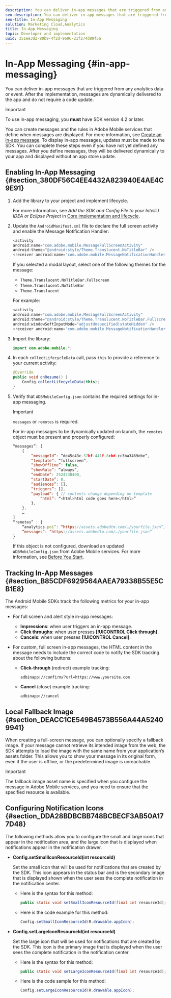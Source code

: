 ```yaml
---
description: You can deliver in-app messages that are triggered from any analytics data or event. After the implementation, messages are dynamically delivered to the app and do not require a code update.
seo-description: You can deliver in-app messages that are triggered from any analytics data or event. After the implementation, messages are dynamically delivered to the app and do not require a code update.
seo-title: In-App Messaging
solution: Marketing Cloud,Analytics
title: In-App Messaging
topic: Developer and implementation
uuid: 351ee3d2-80b9-4f2d-9696-21f274d89f5a
---
```


# In-App Messaging {#in-app-messaging}

You can deliver in-app messages that are triggered from any analytics data or event. After the implementation, messages are dynamically delivered to the app and do not require a code update.

>[!IMPORTANT]
>
>To use in-app messaging, you **must** have SDK version 4.2 or later.

You can create messages and the rules in Adobe Mobile services that define when messages are displayed. For more information, see [Create an in-app message](/help/using/in-app-messaging/t-in-app-message/t-in-app-message.md). To display in-app messages, updates must be made to the SDK. You can complete these steps even if you have not yet defined any messages. After you define messages, they will be delivered dynamically to your app and displayed without an app store update.

## Enabling In-App Messaging {#section_380DF56C4EE4432A823940E4AE4C9E91}

1. Add the library to your project and implement lifecycle.

    For more information, see *Add the SDK and Config File to your IntelliJ IDEA or Eclipse Project* in [Core implementation and lifecycle](/help/android/getting-started/dev-qs.md). 

1. Update the `AndroidManifest.xml` file to declare the full screen activity and enable the Message Notification Handler:

   ```java
   <activity  
   android:name="com.adobe.mobile.MessageFullScreenActivity"  
   android:theme="@android:style/Theme.Translucent.NoTitleBar" /> 
   <receiver android:name="com.adobe.mobile.MessageNotificationHandler" />
   ```

   If you selected a modal layout, select one of the following themes for the message:

    * `Theme.Translucent.NoTitleBar.Fullscreen` 
    * `Theme.Translucent.NoTitleBar` 
    * `Theme.Translucent`

   For example: 

   ```java
   <activity 
   android:name="com.adobe.mobile.MessageFullScreenActivity" 
   android:theme="@android:style/Theme.Translucent.NoTitleBar.Fullscreen" 
   android:windowSoftInputMode="adjustUnspecified|stateHidden" /> 
   <receiver android:name="com.adobe.mobile.MessageNotificationHandler" />
   ```

1. Import the library: 

   ```java
   import com.adobe.mobile.*;
   ```

1. In each `collectLifecycleData` call, pass `this` to provide a reference to your current activity: 

   ```java
   @Override 
   public void onResume() { 
       Config.collectLifecycleData(this); 
   }
   ```

1. Verify that `ADBMobileConfig.json` contains the required settings for in-app messaging.

   >[!IMPORTANT]
   >
   >`messages` or `remotes` is required.

   For in-app messages to be dynamically updated on launch, the `remotes` object must be present and properly configured: 

   ```js
   “messages”: [ 
       { 
           “messageId”: “de45c43c-37bf-441f-8cbd-cc3ba3469ebe”, 
           “template”: “fullscreen”, 
           “showOffline”: false, 
           “showRule”: “always”, 
           “endDate”: 2524730400, 
           “startDate”: 0, 
           “audiences”: [], 
           “triggers”: [], 
           “payload”: { // contents change depending on template 
               “html”: “<html>html code goes here</html>” 
           }, 
       }, 
       … 
   ] 
   “remotes” : { 
       “analytics.poi”: “https://assets.adobedtm.com/…/yourfile.json”, 
       “messages”: “https://assets.adobedtm.com/…/yourfile.json” 
   }
   ```

   If this object is not configured, download an updated `ADBMobileConfig.json` from Adobe Mobile services. For more information, see [Before You Start](/help/android/getting-started/requirements.md).

## Tracking In-App Messages {#section_B85CDF6929564AAEA79338B55E5CB1E8}

The Android Mobile SDKs track the following metrics for your in-app messages:

* For full screen and alert style in-app messages:

  * **Impressions**: when user triggers an in-app message. 
  * **Click throughs**: when user presses **[!UICONTROL Click through]**. 
  * **Cancels**: when user presses **[!UICONTROL Cancel]**.

* For custom, full screen in-app messages, the HTML content in the message needs to include the correct code to notify the SDK tracking about the following buttons:

  * **Click-through** (redirect) example tracking: 
  
    `adbinapp://confirm/?url=https://www.yoursite.com` 
  * **Cancel** (close) example tracking: 
  
    `adbinapp://cancel`

## Local Fallback Image {#section_DEACC1CE549B4573B556A44A52409941}

When creating a full-screen message, you can optionally specify a fallback image. If your message cannot retrieve its intended image from the web, the SDK attempts to load the image with the same name from your application’s assets folder. This allows you to show your message in its original form, even if the user is offline, or the predetermined image is unreachable.

>[!IMPORTANT]
>
>The fallback image asset name is specified when you configure the message in Adobe Mobile services, and you need to ensure that the specified resource is available.

## Configuring Notification Icons {#section_DDA28BDBCBB748BCBECF3AB50A177D48}

The following methods allow you to configure the small and large icons that appear in the notification area, and the large icon that is displayed when notifications appear in the notification drawer. 

* **Config.setSmallIconResourceId(int resourceId)**

  Set the small icon that will be used for notifications that are created by the SDK. This icon appears in the status bar and is the secondary image that is displayed shown when the user sees the complete notification in the notification center. 

  * Here is the syntax for this method:

    ```java
    public static void setSmallIconResourceId(final int resourceId); 
    ```

  * Here is the code example for this method:

    ```java
    Config.setSmallIconResourceId(R.drawable.appIcon);
    ```

* **Config.setLargeIconResourceId(int resourceId)** 

  Set the large icon that will be used for notifications that are created by the SDK. This icon is the primary image that is displayed when the user sees the complete notification in the notification center.

  * Here is the syntax for this method:

    ```java
    public static void setLargeIconResourceId(final int resourceId); 
    ```

  * Here is the code sample for this method:

    ```java
    Config.setLargeIconResourceId(R.drawable.appIcon); 
    ```
